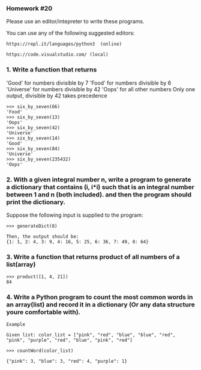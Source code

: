 ### Homework #20

Please use an editor/intepreter to write these programs.

You can use any of the following suggested editors:

```
https://repl.it/languages/python3  (online)

https://code.visualstudio.com/ (local)
```


### 1. Write a function that returns

'Good' for numbers divisible by 7
'Food' for numbers divisible by 6
'Universe' for numbers divisible by 42
'Oops' for all other numbers
Only one output, divisible by 42 takes precedence

```
>>> six_by_seven(66)
'Food'
>>> six_by_seven(13)
'Oops'
>>> six_by_seven(42)
'Universe'
>>> six_by_seven(14)
'Good'
>>> six_by_seven(84)
'Universe'
>>> six_by_seven(235432)
'Oops'
```

### 2. With a given integral number n, write a program to generate a dictionary that contains (i, i*i) such that is an integral number between 1 and n (both included). and then the program should print the dictionary.
Suppose the following input is supplied to the program:

```
>>> generateDict(8)

Then, the output should be:
{1: 1, 2: 4, 3: 9, 4: 16, 5: 25, 6: 36, 7: 49, 8: 64}
```

### 3. Write a function that returns product of all numbers of a list(array)
```
>>> product([1, 4, 21])
84
```

### 4. Write a Python program to count the most common words in an array(list) and record it in a dictionary (Or any data structure youre comfortable with).

```
Example

Given list: color_list = ["pink", "red", "blue", "blue", "red", "pink", "purple", "red", "blue", "pink", "red"]

>>> countWord(color_list)

{"pink": 3, "blue": 3, "red": 4, "purple": 1}
```
